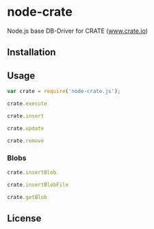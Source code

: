 node-crate
==========

Node.js base DB-Driver for CRATE (www.crate.io)

## Installation

## Usage

```js
var crate = require('node-crate.js');
```

```js
crate.execute
```

```js
crate.insert
```

```js
crate.update
```

```js
crate.remove
```

### Blobs

```js
crate.insertBlob
```

```js
crate.insertBlobFile
```

```js
crate.getBlob
```

## License
